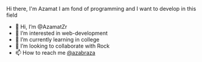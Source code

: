 Hi there, I'm Azamat 
I am fond of programming and I want to develop in this field
- 👋 Hi, I’m @AzamatZr
- 👀 I’m interested in web-development
- 🌱 I’m currently learning in college
- 💞️ I’m looking to collaborate with Rock
- 📫 How to reach me [@azabraza](https://t.me/azabraza) 

